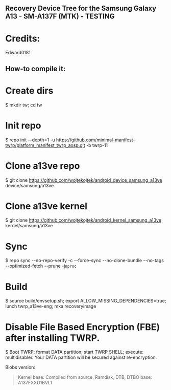 ## Recovery Device Tree for the Samsung Galaxy A13 - SM-A137F (MTK) - TESTING

# Credits:
Edward0181

## How-to compile it:

# Create dirs
$ mkdir tw; cd tw

# Init repo
$ repo init --depth=1 -u https://github.com/minimal-manifest-twrp/platform_manifest_twrp_aosp.git -b twrp-11

# Clone a13ve repo
$ git clone https://github.com/wojtekojtek/android_device_samsung_a13ve device/samsung/a13ve

# Clone a13ve kernel
$ git clone https://github.com/wojtekojtek/android_kernel_samsung_a13ve kernel/samsung/a13ve

# Sync
$ repo sync --no-repo-verify -c --force-sync --no-clone-bundle --no-tags --optimized-fetch --prune -j`nproc`

# Build
$ source build/envsetup.sh; export ALLOW_MISSING_DEPENDENCIES=true; lunch twrp_a13ve-eng; mka recoveryimage

# Disable File Based Encryption (FBE) after installing TWRP.
$ Boot TWRP; format DATA partition; start TWRP SHELL; execute: multidisabler.
Your DATA partition will be secured against re-encryption.


Blobs version:
> Kernel base: Compiled from source.
> Ramdisk, DTB, DTBO base: A137FXXU1BVL1
